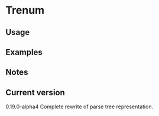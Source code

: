 # Trenum

## Usage

## Examples

## Notes

## Current version

0.19.0-alpha4 Complete rewrite of parse tree representation.
